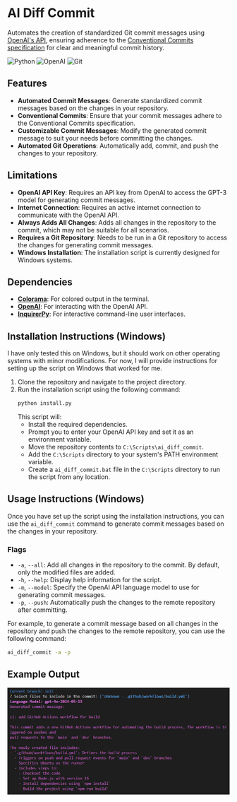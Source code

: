# AI Diff Commit

Automates the creation of standardized Git commit messages using [OpenAI's API](https://platform.openai.com/docs/), ensuring adherence to the [Conventional Commits specification](https://www.conventionalcommits.org/en/v1.0.0/) for clear and meaningful commit history.

![Python](https://img.shields.io/badge/python-3670A0?style=for-the-badge&logo=python&logoColor=ffdd54)
![OpenAI](https://img.shields.io/badge/OpenAI-00A79D?style=for-the-badge&logo=openai&logoColor=white)
![Git](https://img.shields.io/badge/Git-F05032?style=for-the-badge&logo=git&logoColor=white)

## Features

- **Automated Commit Messages**: Generate standardized commit messages based on the changes in your repository.
- **Conventional Commits**: Ensure that your commit messages adhere to the Conventional Commits specification.
- **Customizable Commit Messages**: Modify the generated commit message to suit your needs before committing the changes.
- **Automated Git Operations**: Automatically add, commit, and push the changes to your repository.

## Limitations

- **OpenAI API Key**: Requires an API key from OpenAI to access the GPT-3 model for generating commit messages.
- **Internet Connection**: Requires an active internet connection to communicate with the OpenAI API.
- **Always Adds All Changes**: Adds all changes in the repository to the commit, which may not be suitable for all scenarios.
- **Requires a Git Repository**: Needs to be run in a Git repository to access the changes for generating commit messages.
- **Windows Installation**: The installation script is currently designed for Windows systems.

## Dependencies

- [**Colorama**](https://pypi.org/project/colorama/): For colored output in the terminal.
- [**OpenAI**](https://pypi.org/project/openai/): For interacting with the OpenAI API.
- [**InquirerPy**](https://pypi.org/project/InquirerPy/): For interactive command-line user interfaces.

## Installation Instructions (Windows)

I have only tested this on Windows, but it should work on other operating systems with minor modifications. For now, I will provide instructions for setting up the script on Windows that worked for me.

1. Clone the repository and navigate to the project directory.
2. Run the installation script using the following command:
    ```bash
    python install.py
    ```
   This script will:
   - Install the required dependencies.
   - Prompt you to enter your OpenAI API key and set it as an environment variable.
   - Move the repository contents to `C:\Scripts\ai_diff_commit`.
   - Add the `C:\Scripts` directory to your system's PATH environment variable.
   - Create a `ai_diff_commit.bat` file in the `C:\Scripts` directory to run the script from any location.


## Usage Instructions (Windows)

Once you have set up the script using the installation instructions, you can use the `ai_diff_commit` command to generate commit messages based on the changes in your repository.

### Flags

- `-a`, `--all`: Add all changes in the repository to the commit. By default, only the modified files are added.
- `-h`, `--help`: Display help information for the script.
- `-m`, `--model`: Specify the OpenAI API language model to use for generating commit messages.
- `-p`, `--push`: Automatically push the changes to the remote repository after committing.

For example, to generate a commit message based on all changes in the repository and push the changes to the remote repository, you can use the following command:

```bash
ai_diff_commit -a -p
```

## Example Output

![Sample Output](lib/screenshots/output.png)